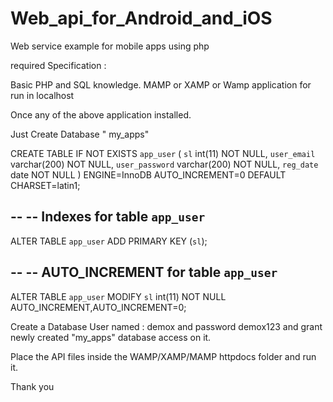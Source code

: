 # Web_api_for_Android_and_iOS
Web service example for mobile apps using php

required Specification :

Basic PHP and SQL knowledge.
MAMP or XAMP or Wamp application for run in localhost

Once any of the above application installed.

Just Create Database  " my_apps"

CREATE TABLE IF NOT EXISTS `app_user` (
  `sl` int(11) NOT NULL,
  `user_email` varchar(200) NOT NULL,
  `user_password` varchar(200) NOT NULL,
  `reg_date` date NOT NULL
) ENGINE=InnoDB AUTO_INCREMENT=0 DEFAULT CHARSET=latin1;


--
-- Indexes for table `app_user`
--
ALTER TABLE `app_user`
  ADD PRIMARY KEY (`sl`);

--
-- AUTO_INCREMENT for table `app_user`
--
ALTER TABLE `app_user`
  MODIFY `sl` int(11) NOT NULL AUTO_INCREMENT,AUTO_INCREMENT=0;
  
Create a Database User named : demox and password demox123 and grant newly created "my_apps" database access on it.

Place the API files inside the WAMP/XAMP/MAMP httpdocs folder and run it.

Thank you
